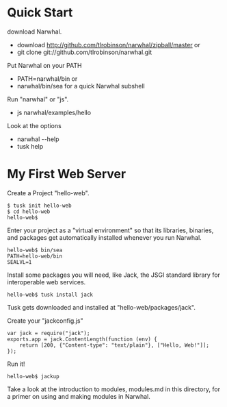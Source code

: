 
Quick Start
===========

download Narwhal.

* download http://github.com/tlrobinson/narwhal/zipball/master or
* git clone git://github.com/tlrobinson/narwhal.git

Put Narwhal on your PATH

* PATH=narwhal/bin or
* narwhal/bin/sea for a quick Narwhal subshell

Run "narwhal" or "js".

* js narwhal/examples/hello

Look at the options

* narwhal --help
* tusk help


My First Web Server
===================

Create a Project "hello-web".

    $ tusk init hello-web
    $ cd hello-web
    hello-web$ 

Enter your project as a "virtual environment" so that its libraries, binaries, and packages get automatically installed whenever you run Narwhal.

    hello-web$ bin/sea
    PATH=hello-web/bin
    SEALVL=1

Install some packages you will need, like Jack, the JSGI standard library for interoperable web services.

    hello-web$ tusk install jack

Tusk gets downloaded and installed at "hello-web/packages/jack".

Create your "jackconfig.js"

    var jack = require("jack");
    exports.app = jack.ContentLength(function (env) {
        return [200, {"Content-type": "text/plain"}, ["Hello, Web!"]];
    });

Run it!

    hello-web$ jackup

Take a look at the introduction to modules, modules.md in this directory, for a primer on using and making modules in Narwhal.

